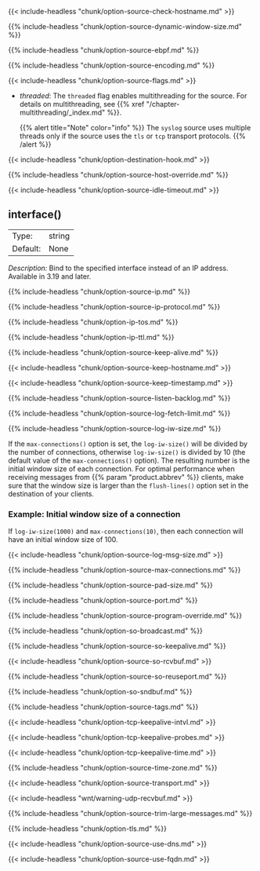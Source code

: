 ---
---
<!-- DISCLAIMER: This file is based on the syslog-ng Open Source Edition documentation https://github.com/balabit/syslog-ng-ose-guides/commit/2f4a52ee61d1ea9ad27cb4f3168b95408fddfdf2 and is used under the terms of The syslog-ng Open Source Edition Documentation License. The file has been modified by Axoflow. -->

{{< include-headless "chunk/option-source-check-hostname.md" >}}

{{% include-headless "chunk/option-source-dynamic-window-size.md" %}}

{{% include-headless "chunk/option-source-ebpf.md" %}}

{{% include-headless "chunk/option-source-encoding.md" %}}


{{< include-headless "chunk/option-source-flags.md" >}}

- *threaded*: The `threaded` flag enables multithreading for the source. For details on multithreading, see {{% xref "/chapter-multithreading/_index.md" %}}.
    
    {{% alert title="Note" color="info" %}}
The `syslog` source uses multiple threads only if the source uses the `tls` or `tcp` transport protocols.
    {{% /alert %}}


{{< include-headless "chunk/option-destination-hook.md" >}}

{{% include-headless "chunk/option-source-host-override.md" %}}

{{< include-headless "chunk/option-source-idle-timeout.md" >}}

## interface()

|          |        |
| -------- | ------ |
| Type:    | string |
| Default: | None   |

*Description:* Bind to the specified interface instead of an IP address. Available in 3.19 and later.


{{% include-headless "chunk/option-source-ip.md" %}}

{{% include-headless "chunk/option-source-ip-protocol.md" %}}

{{% include-headless "chunk/option-ip-tos.md" %}}

{{% include-headless "chunk/option-ip-ttl.md" %}}

{{% include-headless "chunk/option-source-keep-alive.md" %}}

{{< include-headless "chunk/option-source-keep-hostname.md" >}}

{{< include-headless "chunk/option-source-keep-timestamp.md" >}}

{{% include-headless "chunk/option-source-listen-backlog.md" %}}

{{% include-headless "chunk/option-source-log-fetch-limit.md" %}}


{{% include-headless "chunk/option-source-log-iw-size.md" %}}

If the `max-connections()` option is set, the `log-iw-size()` will be divided by the number of connections, otherwise `log-iw-size()` is divided by 10 (the default value of the `max-connections()` option). The resulting number is the initial window size of each connection. For optimal performance when receiving messages from {{% param "product.abbrev" %}} clients, make sure that the window size is larger than the `flush-lines()` option set in the destination of your clients.


### Example: Initial window size of a connection

If `log-iw-size(1000)` and `max-connections(10)`, then each connection will have an initial window size of 100.



{{< include-headless "chunk/option-source-log-msg-size.md" >}}

{{% include-headless "chunk/option-source-max-connections.md" %}}

{{% include-headless "chunk/option-source-pad-size.md" %}}

{{% include-headless "chunk/option-source-port.md" %}}

{{% include-headless "chunk/option-source-program-override.md" %}}

{{% include-headless "chunk/option-so-broadcast.md" %}}

{{% include-headless "chunk/option-source-so-keepalive.md" %}}

{{< include-headless "chunk/option-source-so-rcvbuf.md" >}}

{{% include-headless "chunk/option-source-so-reuseport.md" %}}

{{% include-headless "chunk/option-so-sndbuf.md" %}}

{{% include-headless "chunk/option-source-tags.md" %}}

{{< include-headless "chunk/option-tcp-keepalive-intvl.md" >}}

{{< include-headless "chunk/option-tcp-keepalive-probes.md" >}}

{{< include-headless "chunk/option-tcp-keepalive-time.md" >}}

{{% include-headless "chunk/option-source-time-zone.md" %}}


{{< include-headless "chunk/option-source-transport.md" >}}

{{< include-headless "wnt/warning-udp-recvbuf.md" >}}


{{% include-headless "chunk/option-source-trim-large-messages.md" %}}

{{% include-headless "chunk/option-tls.md" %}}

{{< include-headless "chunk/option-source-use-dns.md" >}}

{{< include-headless "chunk/option-source-use-fqdn.md" >}}
